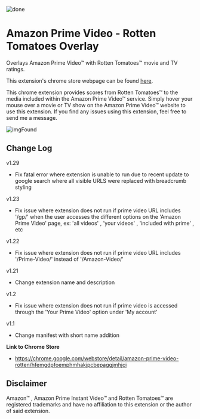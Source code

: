 ![done](https://user-images.githubusercontent.com/37064367/67810093-2a487080-fa57-11e9-87ec-7ce0832c501a.png)

# Amazon Prime Video - Rotten Tomatoes Overlay
Overlays Amazon Prime Video™ with Rotten Tomatoes™ movie and TV ratings.

This extension's chrome store webpage can be found [here](https://chrome.google.com/webstore/detail/amazon-prime-video-rotten/hfemgdpfoemphmhakjpcbepaggjmhjci).

This chrome extension provides scores from Rotten Tomatoes™ to the media included within the Amazon Prime Video™ service.
Simply hover your mouse over a movie or TV show on the Amazon Prime Video™ website to use this extension. 
If you find any issues using this extension, feel free to send me a message.


![imgFound](https://user-images.githubusercontent.com/37064367/67810619-2406c400-fa58-11e9-93d0-720b3f13600f.jpg)

## Change Log
v1.29
- Fix fatal error where extension is unable to run due to recent update to google search where all visible URLS were replaced with breadcrumb styling

v1.23
- Fix issue where extension does not run if prime video URL includes '/gp/' when the user accesses the different options on the 'Amazon Prime Video' page, ex: 'all videos' , 'your videos' , 'included with prime' , etc

v1.22
- Fix issue where extension does not run if prime video URL includes '/Prime-Video/' instead of '/Amazon-Video/'

v1.21
- Change extension name and description 

v1.2
- Fix issue where extension does not run if prime video is accessed through the 'Your 
  Prime Video' option under 'My account' 

v1.1
- Change manifest with short name addition

__Link to Chrome Store__
* https://chrome.google.com/webstore/detail/amazon-prime-video-rotten/hfemgdpfoemphmhakjpcbepaggjmhjci

## Disclaimer
Amazon™ , Amazon Prime Instant Video™ and Rotten Tomatoes™ are registered trademarks and have no affiliation to this extension or the author of said extension.
